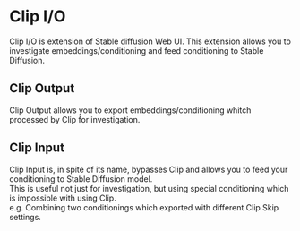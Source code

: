 # Clip I/O
Clip I/O is extension of Stable diffusion Web UI.
This extension allows you to investigate embeddings/conditioning and feed conditioning to Stable Diffusion.  
## Clip Output
Clip Output allows you to export embeddings/conditioning whitch processed by Clip for investigation.  
## Clip Input
Clip Input is, in spite of its name, bypasses Clip and allows you to feed your conditioning to Stable Diffusion model.  
This is useful not just for investigation, but using special conditioning which is impossible with using Clip.  
e.g. Combining two conditionings which exported with different Clip Skip settings.  